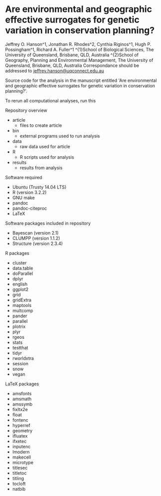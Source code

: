 Are environmental and geographic effective surrogates for genetic variation in conservation planning?
========================================================================================================

Jeffrey O. Hanson^1, Jonathan R. Rhodes^2, Cynthia Riginos^1, Hugh P. Possingham^1, Richard A. Fuller^1
^{1}School of Biological Sciences, The University of Queensland, Brisbane, QLD, Australia 
^{2}School of Geography, Planning and Environmental Management, The University of Queensland, Brisbane, QLD, Australia
Correspondance should be addressed to jeffrey.hanson@uqconnect.edu.au

Source code for the analysis in the manuscript entitled 'Are environmental and geographic effective surrogates for genetic variation in conservation planning?'. 

To rerun all computational analyses, run this 


Repository overview
* article
	+ files to create article
* bin
	+ external programs used to run analysis
* data
	+ raw data used for article
* R
	+ R scripts used for analysis 
* results
	+ results from analysis

Software required
* Ubuntu (Trusty 14.04 LTS)
* R (version 3.2.2)
* GNU make
* pandoc
* pandoc-citeproc
* LaTeX

Software packages included in repository
* Bayescan (version 2.1)
* CLUMPP (version 1.1.2)
* Structure (version 2.3.4)

R packages
* cluster
* data.table
* doParallel
* dplyr
* english
* ggplot2
* grid
* gridExtra
* maptools
* multcomp
* pander
* parallel
* plotrix
* plyr
* rgeos
* stats
* testthat
* tidyr
* rworldxtra
* session
* snow
* vegan

LaTeX packages
* amsfonts
* amsmath
* amssymb
* fixltx2e
* float
* fontenc
* hyperref
* geometry
* ifluatex
* ifxetec
* inputenc
* lmodern
* makecell
* microtype
* titlesec
* titletoc
* titling
* tocloft
* natbib

